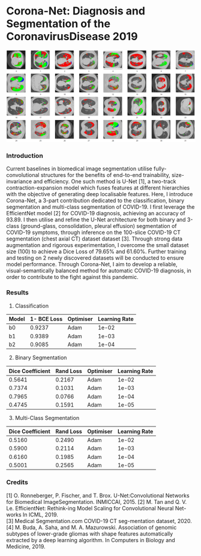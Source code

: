# Corona-Net: Diagnosis and Segmentation of the CoronavirusDisease 2019  
![Ground-truth masks for axial chest CT scans](./utils/main.PNG)  

### Introduction  
  
Current baselines in biomedical image segmentation utilise fully-convolutional structures for the benefits of end-to-end trainability, size-invariance and efficiency. One such method is U-Net [1], a two-track contraction-expansion model which fuses features at different hierarchies with the objective of generating deep localisable features. Here, I introduce Corona-Net, a 3-part contribution dedicated to the classification, binary segmentation and multi-class segmentation of COVID-19. I first leverage the EfficientNet model [2] for COVID-19 diagnosis, achieving an accuracy of 93.89. I then utilise and refine the U-Net architecture for both binary and 3-class (ground-glass, consolidation, pleural effusion) segmentation of COVID-19 symptoms, through inference on the 100-slice COVID-19 CT segmentation (chest axial CT) dataset dataset [3]. Through strong data augmentation and rigorous experimentation, I overcome the small dataset size (100) to achieve a Dice Loss of 79.65% and 61.60%. Further training and testing on 2 newly discovered datasets will be conducted to ensure model performance. Through Corona-Net, I aim to develop a reliable, visual-semantically balanced method for automatic COVID-19 diagnosis, in order to contribute to the fight against this pandemic.  

### Results
1. Classification  
  
| Model | 1- BCE Loss | Optimiser | Learning Rate |
|-------|-------------|-----------|---------------|
| b0    | 0\.9237     | Adam      | 1e\-02        |
| b1    | 0\.9389     | Adam      | 1e\-03        |
| b2    | 0\.9085     | Adam      | 1e\-04        |  
  
2. Binary Segmentation

| Dice Coefficient | Rand Loss | Optimiser | Learning Rate |
|------------------|-----------|-----------|---------------|
| 0\.5641          | 0\.2167   | Adam      | 1e\-02        |
| 0\.7374          | 0\.1031   | Adam      | 1e\-03        |
| 0\.7965          | 0\.0766   | Adam      | 1e\-04        |
| 0\.4745          | 0\.1591   | Adam      | 1e\-05        |
  
3. Multi-Class Segmentation

| Dice Coefficient | Rand Loss | Optimiser | Learning Rate |
|------------------|-----------|-----------|---------------|
| 0\.5160          | 0\.2490   | Adam      | 1e\-02        |
| 0\.5900          | 0\.2114   | Adam      | 1e\-03        |
| 0\.6160          | 0\.1985   | Adam      | 1e\-04        |
| 0\.5001          | 0\.2565   | Adam      | 1e\-05        |
  
### Credits  
[1] O. Ronneberger, P. Fischer, and T. Brox.  U-Net:Convolutional  Networks  for  Biomedical  ImageSegmentation. INMICCAI, 2015.
[2] M. Tan and Q. V. Le. EfficientNet: Rethink-ing Model Scaling for Convolutional Neural Net-works In ICML, 2019.  
[3] Medical Segmentation.com  COVID-19 CT seg-mentation dataset, 2020.  
[4] M. Buda, A. Saha, and M. A. Mazurowski. Association of genomic subtypes of lower-grade gliomas with shape features automatically extracted by a deep learning algorithm. In Computers in Biology and Medicine, 2019.
